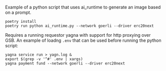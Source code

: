 Example of a python script that uses ai_runtime to generate an image based on a prompt.


```
poetry install
poetry run python ai_runtime.py --network goerli --driver erc20next
```

Requires a running requestor yagna with support for http proxying over GSB. An example of loadng `.env` that can be used before running the python script:

```
yagna service run > yagn.log &
export $(grep -v '^#' .env | xargs)
yagna payment fund --network goerli --driver erc20next
```
